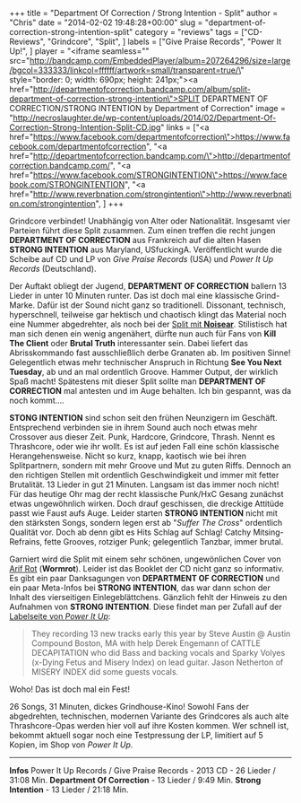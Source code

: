 +++
title = "Department Of Correction / Strong Intention - Split"
author = "Chris"
date = "2014-02-02 19:48:28+00:00"
slug = "department-of-correction-strong-intention-split"
category = "reviews"
tags = ["CD-Reviews", "Grindcore", "Split", ]
labels = ["Give Praise Records", "Power It Up!", ]
player = "<iframe seamless=\"\" src=\"http://bandcamp.com/EmbeddedPlayer/album=207264296/size=large/bgcol=333333/linkcol=ffffff/artwork=small/transparent=true/\" style=\"border: 0; width: 690px; height: 241px;\"><a href=\"http://departmentofcorrection.bandcamp.com/album/split-department-of-correction-strong-intention\">SPLIT DEPARTMENT OF CORRECTION/STRONG INTENTION by Department of Correction</a></iframe>"
image = "http://necroslaughter.de/wp-content/uploads/2014/02/Department-Of-Correction-Strong-Intention-Split-CD.jpg"
links = ["<a href=\"https://www.facebook.com/departmentofcorrection\">https://www.facebook.com/departmentofcorrection</a>", "<a href=\"http://departmentofcorrection.bandcamp.com/\">http://departmentofcorrection.bandcamp.com/</a>", "<a href=\"https://www.facebook.com/STRONGINTENTION\">https://www.facebook.com/STRONGINTENTION</a>", "<a href=\"http://www.reverbnation.com/strongintention\">http://www.reverbnation.com/strongintention</a>", ]
+++

Grindcore verbindet! Unabhängig von Alter oder Nationalität. Insgesamt vier Parteien führt diese Split zusammen. Zum einen treffen die recht jungen **DEPARTMENT OF CORRECTION** aus Frankreich auf die alten Hasen **STRONG INTENTION** aus Maryland, USfuckingA. Veröffentlicht wurde die Scheibe auf CD und LP von _Give Praise Records_ (USA) und _Power It Up Records_ (Deutschland).

Der Auftakt obliegt der Jugend, **DEPARTMENT OF CORRECTION** ballern 13 Lieder in unter 10 Minuten runter. Das ist doch mal eine klassische Grind-Marke. Dafür ist der Sound nicht ganz so traditionell. Dissonant, technisch, hyperschnell, teilweise gar hektisch und chaotisch klingt das Material noch eine Nummer abgedrehter, als noch bei der <a href="http://necroslaughter.de/2013/10/noisear-department-of-correction-split/" title="Noisear / Department Of Correction – Split">Split mit **Noisear**</a>. Stilistisch hat man sich denen ein wenig angenähert, dürfte nun auch für Fans von **Kill The Client** oder **Brutal Truth** interessanter sein. Dabei liefert das Abrisskommando fast ausschließlich derbe Granaten ab. Im positiven Sinne! Gelegentlich etwas mehr technischer Anspruch in Richtung **See You Next Tuesday**, ab und an mal ordentlich Groove. Hammer Output, der wirklich Spaß macht! Spätestens mit dieser Split sollte man **DEPARTMENT OF CORRECTION** mal antesten und im Auge behalten. Ich bin gespannt, was da noch kommt....

**STONG INTENTION** sind schon seit den frühen Neunzigern im Geschäft. Entsprechend verbinden sie in ihrem Sound auch noch etwas mehr Crossover aus dieser Zeit. Punk, Hardcore, Grindcore, Thrash. Nennt es Thrashcore, oder wie ihr wollt. Es ist auf jeden Fall eine schön klassische Herangehensweise. Nicht so kurz, knapp, kaotisch wie bei ihren Splitpartnern, sondern mit mehr Groove und Mut zu guten Riffs. Dennoch an den richtigen Stellen mit ordentlich Geschwindigkeit und immer mit fetter Brutalität. 13 Lieder in gut 21 Minuten. Langsam ist das immer noch nicht!
Für das heutige Ohr mag der recht klassische Punk/HxC Gesang zunächst etwas ungewöhnlich wirken. Doch drauf geschissen, die dreckige Attitüde passt wie Faust aufs Auge. Leider starten **STRONG INTENTION** nicht mit den stärksten Songs, sondern legen erst ab "_Suffer The Cross_" ordentlich Qualität vor. Doch ab denn gibt es Hits Schlag auf Schlag! Catchy Mitsing-Refrains, fette Grooves, rotziger Punk; gelegentlich Tanzbar, immer brutal.

Garniert wird die Split mit einem sehr schönen, ungewönlichen Cover von <a href="http://rotworks.tumblr.com/">Arif Rot</a> (**Wormrot**). Leider ist das Booklet der CD nicht ganz so informativ. Es gibt ein paar Danksagungen von **DEPARTMENT OF CORRECTION** und ein paar Meta-Infos bei **STRONG INTENTION**, das war dann schon der Inhalt des vierseitigen Einlegeblättchens. Gänzlich fehlt der Hinweis zu den Aufnahmen von **STRONG INTENTION**. Diese findet man per Zufall auf der <a href="http://www.power-it-up.de/strong_intention_department_of_correction_-_split_-_cd/s8000_pro8107/index.htm">Labelseite von _Power It Up_</a>:

<blockquote>They recording 13 new tracks early this year by Steve Austin @ Austin Compound Boston, MA with help Derek Engemann of CATTLE DECAPITATION who did Bass and backing vocals and Sparky Volyes (x-Dying Fetus and Misery Index) on lead guitar. Jason Netherton of MISERY INDEX did some guests vocals.</blockquote>

Woho! Das ist doch mal ein Fest!

26 Songs, 31 Minuten, dickes Grindhouse-Kino! Sowohl Fans der abgedrehten, technischen, modernen Variante des Grindcores als auch alte Thrashcore-Opas werden hier voll auf ihre Kosten kommen. Wer schnell ist, bekommt aktuell sogar noch eine Testpressung der LP, limitiert auf 5 Kopien, im Shop von _Power It Up_.





---
**Infos**
Power It Up Records / Give Praise Records - 2013
CD - 26 Lieder / 31:08 Min.
**Department Of Correction** - 13 Lieder / 9:49 Min.
**Strong Intention** - 13 Lieder / 21:18 Min.

